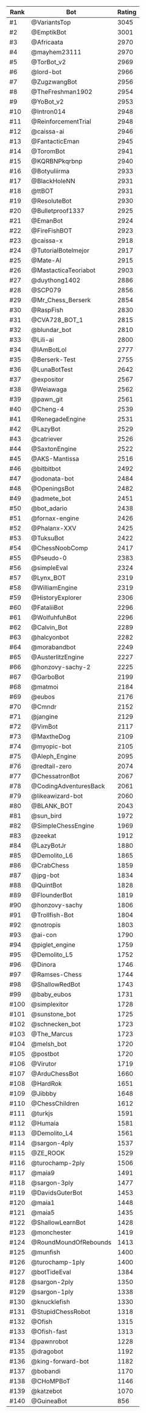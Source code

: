 Rank|Bot|Rating
---|---|---
#1|@VariantsTop|3045
#2|@EmptikBot|3001
#3|@Africaata|2970
#4|@mayhem23111|2970
#5|@TorBot_v2|2969
#6|@lord-bot|2966
#7|@ZugzwangBot|2956
#8|@TheFreshman1902|2954
#9|@YoBot_v2|2953
#10|@Intron014|2948
#11|@ReinforcementTrial|2948
#12|@caissa-ai|2946
#13|@FantacticEman|2945
#14|@ToromBot|2941
#15|@KQRBNPkqrbnp|2940
#16|@Botyuliirma|2933
#17|@BlackHoleNN|2931
#18|@ttBOT|2931
#19|@ResoluteBot|2930
#20|@Bulletproof1337|2925
#21|@EmanBot|2924
#22|@FireFishBOT|2923
#23|@caissa-x|2918
#24|@TutorialBotelmejor|2917
#25|@Mate-AI|2915
#26|@MastacticaTeoriabot|2903
#27|@duythong1402|2886
#28|@SCP079|2856
#29|@Mr_Chess_Berserk|2854
#30|@RaspFish|2830
#31|@CVA728_BOT_1|2815
#32|@blundar_bot|2810
#33|@Lili-ai|2800
#34|@IAmBotLol|2777
#35|@Berserk-Test|2755
#36|@LunaBotTest|2642
#37|@expositor|2567
#38|@Weiawaga|2562
#39|@pawn_git|2561
#40|@Cheng-4|2539
#41|@RenegadeEngine|2531
#42|@LazyBot|2529
#43|@catriever|2526
#44|@SaxtonEngine|2522
#45|@AKS-Mantissa|2516
#46|@bitbitbot|2492
#47|@odonata-bot|2484
#48|@OpeningsBot|2482
#49|@admete_bot|2451
#50|@bot_adario|2438
#51|@fornax-engine|2426
#52|@Phalanx-XXV|2425
#53|@TuksuBot|2422
#54|@ChessNoobComp|2417
#55|@Pseudo-0|2383
#56|@simpleEval|2324
#57|@Lynx_BOT|2319
#58|@WilliamEngine|2319
#59|@HistoryExplorer|2306
#60|@FataliiBot|2296
#61|@WolfuhfuhBot|2296
#62|@Calvin_Bot|2289
#63|@halcyonbot|2282
#64|@morabandbot|2249
#65|@AusterlitzEngine|2227
#66|@honzovy-sachy-2|2225
#67|@GarboBot|2199
#68|@matmoi|2184
#69|@eubos|2176
#70|@Cmndr|2152
#71|@jangine|2129
#72|@VimBot|2117
#73|@MaxtheDog|2109
#74|@myopic-bot|2105
#75|@Aleph_Engine|2095
#76|@redtail-zero|2074
#77|@ChessatronBot|2067
#78|@CodingAdventuresBack|2061
#79|@likeawizard-bot|2060
#80|@BLANK_BOT|2043
#81|@sun_bird|1972
#82|@SimpleChessEngine|1969
#83|@zeekat|1912
#84|@LazyBotJr|1880
#85|@Demolito_L6|1865
#86|@CrabChess|1859
#87|@jpg-bot|1834
#88|@QuintBot|1828
#89|@FlounderBot|1819
#90|@honzovy-sachy|1806
#91|@Trollfish-Bot|1804
#92|@notropis|1803
#93|@ai-con|1790
#94|@piglet_engine|1759
#95|@Demolito_L5|1752
#96|@Dinora|1746
#97|@Ramses-Chess|1744
#98|@ShallowRedBot|1743
#99|@baby_eubos|1731
#100|@simplexitor|1728
#101|@sunstone_bot|1725
#102|@schnecken_bot|1723
#103|@The_Marcus|1723
#104|@melsh_bot|1720
#105|@postbot|1720
#106|@Virutor|1719
#107|@ArduChessBot|1660
#108|@HardRok|1651
#109|@Jibbby|1648
#110|@ChessChildren|1612
#111|@turkjs|1591
#112|@Humaia|1581
#113|@Demolito_L4|1561
#114|@sargon-4ply|1537
#115|@ZE_ROOK|1529
#116|@turochamp-2ply|1506
#117|@maia9|1491
#118|@sargon-3ply|1477
#119|@DavidsGuterBot|1453
#120|@maia1|1448
#121|@maia5|1435
#122|@ShallowLearnBot|1428
#123|@monchester|1419
#124|@RoundMoundOfRebounds|1413
#125|@munfish|1400
#126|@turochamp-1ply|1400
#127|@botTideEval|1384
#128|@sargon-2ply|1350
#129|@sargon-1ply|1338
#130|@knucklefish|1330
#131|@StupidChessRobot|1318
#132|@Ofish|1315
#133|@Ofish-fast|1313
#134|@pawnrobot|1228
#135|@dragobot|1192
#136|@king-forward-bot|1182
#137|@bobandi|1170
#138|@CHoMPBoT|1146
#139|@katzebot|1070
#140|@GuineaBot|856
